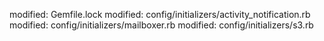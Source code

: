 modified:   Gemfile.lock
	modified:   config/initializers/activity_notification.rb
	modified:   config/initializers/mailboxer.rb
	modified:   config/initializers/s3.rb
